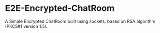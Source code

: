 # E2E-Encrypted-ChatRoom
A Simple Encrypted ChatRoom built using sockets, based on RSA algorithm (PKCS#1 version 1.5).
